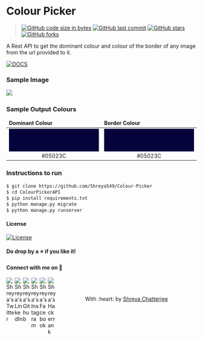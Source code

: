# Colour Picker

> [![GitHub code size in bytes](https://img.shields.io/github/languages/code-size/Shreya549/Colour-Picker?logo=github&style=social)](https://github.com/Shreya549/) [![GitHub last commit](https://img.shields.io/github/last-commit/Shreya549/Colour-Picker?style=social&logo=git)](https://github.com/Shreya549/) [![GitHub stars](https://img.shields.io/github/stars/Shreya549/Colour-Picker?style=social)](https://github.com/Shreya549/Colour-Picker/stargazers) [![GitHub forks](https://img.shields.io/github/forks/Shreya549/Colour-Picker?style=social&logo=git)](https://github.com/Shreya549/Colour-Picker/network)


A Rest API to get the dominant colour and colour of the border of any image from the url provided to it.
<br>

[![DOCS](https://img.shields.io/badge/Documentation-see%20docs-green?style=flat-square&logo=appveyor)](https://documenter.getpostman.com/view/7941616/TVsxB6Az) 


### Sample Image
<img src = https://storage.googleapis.com/bizupimg/profile_photo/kppl_logo.png width = 60%/>

### Sample Output Colours
<table>
  <thead>
    <tr>
      <td> <strong> Dominant Colour</td>
      <td> <strong> Border Colour </td>
    </tr>
  </thead>
<tbody>
 <tr>
  <td align="center" width="20%"> <img height=60px src = https://github.com/Shreya549/Colour-Picker/blob/main/assets/%2305023C.png width = 100%/> <br>
   #05023C</td>
  
  <td align="center" width="20%"> <img height=60px src = https://github.com/Shreya549/Colour-Picker/blob/main/assets/%2305023C.png width = 100%/> <br>
#05023C</td>
</tr>
</tbody>
</table>

### Instructions to run
```
$ git clone https://github.com/Shreya549/Colour-Picker
$ cd ColourPickerAPI
$ pip install requirements.txt
$ python manage.py migrate
$ python manage.py runserver
```

#### License
[![License](http://img.shields.io/:license-mit-blue.svg?style=flat-square)](http://badges.mit-license.org)
#### Do drop by a :star: if you like it!

#### Connect with me on :smiling_face_with_three_hearts:
<a href="https://twitter.com/shreyaaaaaaaaa_">
  <img align="left" alt="Shreya's Twitter" width="22px" src="https://cdn.jsdelivr.net/npm/simple-icons@v3/icons/twitter.svg" />
</a>
<a href="https://www.linkedin.com/in/shreyachatterjee05/">
  <img align="left" alt="Shreya's LinkedIn" width="22px" src="https://cdn.jsdelivr.net/npm/simple-icons@v3/icons/linkedin.svg" />
</a>
<a href="https://github.com/Shreya549">
  <img align="left" alt="Shreya's Github" width="22px" src="https://cdn.jsdelivr.net/npm/simple-icons@v3/icons/github.svg" />
</a>
<a href="https://www.instagram.com/the_strange_concoction/">
  <img align="left" alt="Shreya's Instagram" width="22px" src="https://cdn.jsdelivr.net/npm/simple-icons@v3/icons/instagram.svg" />
</a>
<a href="https://www.facebook.com/shreya.chatterjee.31105674">
  <img align="left" alt="Shreya's Facebook" width="22px" src="https://cdn.jsdelivr.net/npm/simple-icons@v3/icons/facebook.svg" />
</a>
<a href="https://www.hackerrank.com/shreyachatterje2">
  <img align="left" alt="Shreya's Hackerrank" width="22px" src="https://cdn.jsdelivr.net/npm/simple-icons@v3/icons/hackerrank.svg" />
</a>
<br><br>

<p align="center">
	With :heart: by <a href="" target="_blank">Shreya Chatterjee</a>
</p>

